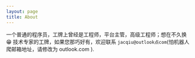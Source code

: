 ```yaml
---
layout: page
title: About
---
```


一个普通的程序员，工牌上曾经是工程师，平台主管，高级工程师；想在不久换 😁 技术专家的工牌，如果您那巧好有，欢迎联系 `jacqiu@outlook点com`(怕机器人爬邮箱地址，请修改为 outlook.com ).
